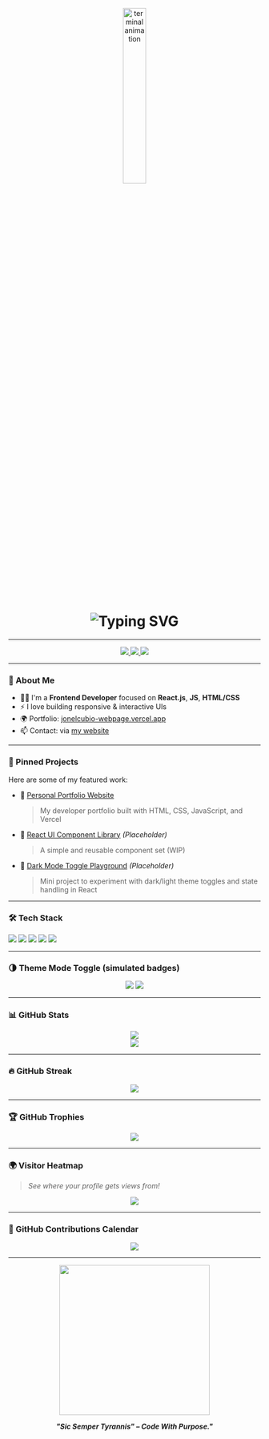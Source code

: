 <!-- Terminal-style Animated Banner -->
<p align="center">
  <img src="https://media.giphy.com/media/qgQUggAC3Pfv687qPC/giphy.gif" width="30%" alt="terminal animation" />
</p>

<h1 align="center">
  <img src="https://readme-typing-svg.demolab.com?font=Fira+Code&weight=700&size=28&pause=1000&color=00FF00&center=true&vCenter=true&width=600&lines=%24+Hi%2C+I'm+Jonel+Cubio;Frontend+Developer;React.js+%7C+JavaScript+%7C+UI+Engineer;Clean+Code+%7C+Dark+Mode+Lover+%7C+Always+Learning" alt="Typing SVG" />
</h1>

---

<p align="center">
  <!-- GitHub Badges -->
  <a href="https://github.com/jonelcubio?tab=followers">
    <img src="https://img.shields.io/github/followers/jonelcubio?label=Followers&style=social" />
  </a>
  <a href="https://github.com/jonelcubio">
    <img src="https://img.shields.io/github/stars/jonelcubio?label=Stars&style=social" />
  </a>
  <a href="https://komarev.com/ghpvc/?username=jonelcubio&color=blueviolet" alt="Profile views">
    <img src="https://komarev.com/ghpvc/?username=jonelcubio&label=Profile+Views&color=blueviolet&style=flat" />
  </a>
</p>

---

### 🧠 About Me

- 🧑‍💻 I'm a **Frontend Developer** focused on **React.js**, **JS**, **HTML/CSS**
- ⚡ I love building responsive & interactive UIs
- 🌍 Portfolio: [jonelcubio-webpage.vercel.app](https://jonelcubio-webpage.vercel.app/)
- 📫 Contact: via [my website](https://jonelcubio-webpage.vercel.app/)

---

### 🎯 Pinned Projects

Here are some of my featured work:

- 🔹 [Personal Portfolio Website](https://github.com/jonelcubio/jonelcubio-webpage)  
  > My developer portfolio built with HTML, CSS, JavaScript, and Vercel

- 🔹 [React UI Component Library](#) *(Placeholder)*  
  > A simple and reusable component set (WIP)

- 🔹 [Dark Mode Toggle Playground](#) *(Placeholder)*  
  > Mini project to experiment with dark/light theme toggles and state handling in React

---

### 🛠️ Tech Stack

<p align="left">
  <img src="https://img.shields.io/badge/HTML5-%23E34F26.svg?style=for-the-badge&logo=html5&logoColor=white"/>
  <img src="https://img.shields.io/badge/CSS3-%231572B6.svg?style=for-the-badge&logo=css3&logoColor=white"/>
  <img src="https://img.shields.io/badge/JavaScript-%23F7DF1E.svg?style=for-the-badge&logo=javascript&logoColor=black"/>
  <img src="https://img.shields.io/badge/React-%2361DAFB.svg?style=for-the-badge&logo=react&logoColor=black"/>
  <img src="https://img.shields.io/badge/VSCode-%23007ACC.svg?style=for-the-badge&logo=visual-studio-code&logoColor=white"/>
</p>

---

### 🌗 Theme Mode Toggle (simulated badges)

<p align="center">
  <img src="https://img.shields.io/badge/🌙%20DARK%20MODE-ON-black?style=for-the-badge&logo=github&logoColor=white" />
  <img src="https://img.shields.io/badge/☀️%20LIGHT%20MODE-OFF-gray?style=for-the-badge" />
</p>

---

### 📊 GitHub Stats

<p align="center">
  <img src="https://github-readme-stats.vercel.app/api?username=jonelcubio&show_icons=true&theme=radical&hide_border=true" />
  <br />
  <img src="https://github-readme-stats.vercel.app/api/top-langs/?username=jonelcubio&layout=compact&theme=radical&hide_border=true" />
</p>

---

### 🔥 GitHub Streak

<p align="center">
  <img src="https://github-readme-streak-stats.herokuapp.com/?user=jonelcubio&theme=radical&hide_border=true" />
</p>

---

### 🏆 GitHub Trophies

<p align="center">
  <img src="https://github-profile-trophy.vercel.app/?username=jonelcubio&theme=radical&no-frame=true&column=7" />
</p>

---

### 🌍 Visitor Heatmap

> *See where your profile gets views from!*

<p align="center">
  <img src="https://api.visitorbadge.io/api/visitors?path=jonelcubio&label=Global+Visitors&countColor=%23263759&style=flat-square" />
</p>

---

### 📅 GitHub Contributions Calendar

<p align="center">
  <img src="https://github-readme-activity-graph.vercel.app/graph?username=jonelcubio&theme=react-dark&area=true&hide_border=true" />
</p>


---

<p align="center">
  <img src="https://raw.githubusercontent.com/roynalnaruto/dynamic-assets/main/code.gif" width="300" />
</p>

<p align="center"><b><i>"Sic Semper Tyrannis" – Code With Purpose."</i></b></p>
